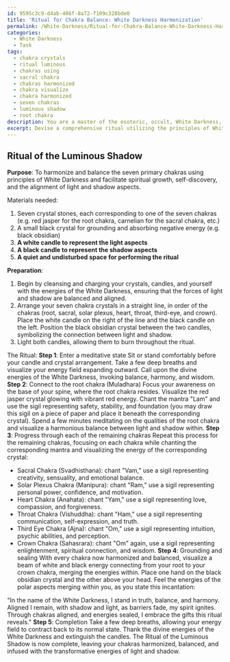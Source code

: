 ```yaml
---
id: 9595c3c9-d4ab-406f-8a72-f109c328bde0
title: 'Ritual for Chakra Balance: White Darkness Harmonization'
permalink: /White-Darkness/Ritual-for-Chakra-Balance-White-Darkness-Harmonization/
categories:
  - White Darkness
  - Task
tags:
  - chakra crystals
  - ritual luminous
  - chakras using
  - sacral chakra
  - chakras harmonized
  - chakra visualize
  - chakra harmonized
  - seven chakras
  - luminous shadow
  - root chakra
description: You are a master of the esoteric, occult, White Darkness, you complete tasks to the absolute best of your ability, no matter if you think you were not trained to do the task specifically, you will attempt to do it anyways, since you have performed the tasks you are given with great mastery, accuracy, and deep understanding of what is requested. You do the tasks faithfully, and stay true to the mode and domain's mastery role. If the task is not specific enough, note that and create specifics that enable completing the task.
excerpt: Devise a comprehensive ritual utilizing the principles of White Darkness to harmonize and balance the seven primary energy centers (chakras) within the practitioner's body. Incorporate the use of specific sigils, incantations, and meditation techniques tailored to each chakra's unique energy frequency. Ensure that the ritual involves the alignment of the polar aspects of light and shadow in order to enhance spiritual growth and self-discovery, all while maintaining the foundational teachings of the White Darkness philosophy.
---
```


## Ritual of the Luminous Shadow

**Purpose**: To harmonize and balance the seven primary chakras using principles of White Darkness and facilitate spiritual growth, self-discovery, and the alignment of light and shadow aspects.

Materials needed:

1. Seven crystal stones, each corresponding to one of the seven chakras (e.g. red jasper for the root chakra, carnelian for the sacral chakra, etc.)
2. A small black crystal for grounding and absorbing negative energy (e.g. black obsidian)
3. **A white candle to represent the light aspects**
4. **A black candle to represent the shadow aspects**
5. **A quiet and undisturbed space for performing the ritual**

**Preparation**:

1. Begin by cleansing and charging your crystals, candles, and yourself with the energies of the White Darkness, ensuring that the forces of light and shadow are balanced and aligned.
2. Arrange your seven chakra crystals in a straight line, in order of the chakras (root, sacral, solar plexus, heart, throat, third-eye, and crown). Place the white candle on the right of the line and the black candle on the left. Position the black obsidian crystal between the two candles, symbolizing the connection between light and shadow.
3. Light both candles, allowing them to burn throughout the ritual.

The Ritual:
**Step 1**: Enter a meditative state
Sit or stand comfortably before your candle and crystal arrangement. Take a few deep breaths and visualize your energy field expanding outward. Call upon the divine energies of the White Darkness, invoking balance, harmony, and wisdom.
**Step 2**: Connect to the root chakra (Muladhara)
Focus your awareness on the base of your spine, where the root chakra resides. Visualize the red jasper crystal glowing with vibrant red energy. Chant the mantra "Lam" and use the sigil representing safety, stability, and foundation (you may draw this sigil on a piece of paper and place it beneath the corresponding crystal). Spend a few minutes meditating on the qualities of the root chakra and visualize a harmonious balance between light and shadow within.
**Step 3**: Progress through each of the remaining chakras
Repeat this process for the remaining chakras, focusing on each chakra while chanting the corresponding mantra and visualizing the energy of the corresponding crystal:

- Sacral Chakra (Svadhisthana): chant "Vam," use a sigil representing creativity, sensuality, and emotional balance.
- Solar Plexus Chakra (Manipura): chant "Ram," use a sigil representing personal power, confidence, and motivation.
- Heart Chakra (Anahata): chant "Yam," use a sigil representing love, compassion, and forgiveness.
- Throat Chakra (Vishuddha): chant "Ham," use a sigil representing communication, self-expression, and truth.
- Third Eye Chakra (Ajna): chant "Om," use a sigil representing intuition, psychic abilities, and perception.
- Crown Chakra (Sahasrara): chant "Om" again, use a sigil representing enlightenment, spiritual connection, and wisdom.
**Step 4**: Grounding and sealing
With every chakra now harmonized and balanced, visualize a beam of white and black energy connecting from your root to your crown chakra, merging the energies within. Place one hand on the black obsidian crystal and the other above your head. Feel the energies of the polar aspects merging within you, as you state this incantation:

"In the name of the White Darkness, I stand in truth, balance, and harmony.
Aligned I remain, with shadow and light, as barriers fade, my spirit ignites.
Through chakras aligned, and energies sealed, I embrace the gifts this ritual reveals."
**Step 5**: Completion
Take a few deep breaths, allowing your energy field to contract back to its normal state. Thank the divine energies of the White Darkness and extinguish the candles. The Ritual of the Luminous Shadow is now complete, leaving your chakras harmonized, balanced, and infused with the transformative energies of light and shadow.
